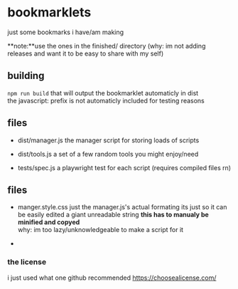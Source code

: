 # bookmarklets
just some bookmarks i have/am making

**note:**use the ones in the finished/ directory (why: im not adding releases and want it to be easy to share with my self)

## building
```npm run build```
that will output the bookmarklet automaticly in dist  
the javascript: prefix is not automaticly included for testing reasons

## files
- dist/manager.js
the manager script for storing loads of scripts
  
- dist/tools.js
a set of a few random tools you might enjoy/need
  
- tests/spec.js
a playwright test for each script (requires compiled files rn)


## files
- manger.style.css
    just the manager.js's actual formating its just so it can be easily edited a giant unreadable string
    **this has to manualy be minified and copyed**  
    why: im too lazy/unknowledgeable to make a script for it

- 

### the license
i just used what one github recommended
https://choosealicense.com/
